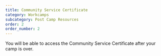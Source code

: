 ```yaml
---
title: Community Service Certificate
category: Workcamps
subcategory: Post Camp Resources
order: 2
order_number: 2
---
```


You will be able to access the Community Service Certificate after your camp is over.&nbsp;

&nbsp;
